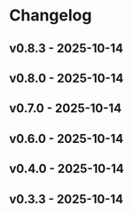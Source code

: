 # Changelog

## v0.8.3 - 2025-10-14























## v0.8.0 - 2025-10-14























## v0.7.0 - 2025-10-14























## v0.6.0 - 2025-10-14























## v0.4.0 - 2025-10-14























## v0.3.3 - 2025-10-14
























